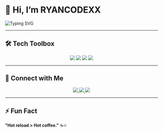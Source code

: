 
# 👋 Hi, I’m RYANCODEXX 

![Typing SVG](https://readme-typing-svg.demolab.com?font=JetBrains+Mono&weight=500&size=22&duration=3000&pause=500&color=36BCF7&width=435&lines=Mobile+App+Developer+📱;Flutter+Fanatic+🦋;Debugging+Wizard+🪄)

---

## 🛠️ Tech Toolbox  
<p align="center">
  <img src="https://img.shields.io/badge/Flutter-02569B?style=flat&logo=flutter&logoColor=white" />
  <img src="https://img.shields.io/badge/Dart-0175C2?style=flat&logo=dart&logoColor=white" />
  <img src="https://img.shields.io/badge/Firebase-FFCA28?style=flat&logo=firebase&logoColor=black" />
  <img src="https://img.shields.io/badge/Git-F05032?style=flat&logo=git&logoColor=white" />
</p>

---

## 🔗 Connect with Me  
<p align="center">
  <a href="https://linkedin.com/in/your-profile">
    <img src="https://img.shields.io/badge/LinkedIn-0077B5?style=flat&logo=linkedin&logoColor=white" />
  </a>
  <a href="https://twitter.com/your-handle">
    <img src="https://img.shields.io/badge/Twitter-1DA1F2?style=flat&logo=twitter&logoColor=white" />
  </a>
  <a href="mailto:your-email@gmail.com">
    <img src="https://img.shields.io/badge/Gmail-D14836?style=flat&logo=gmail&logoColor=white" />
  </a>
</p>

---

## ⚡ Fun Fact  
**"Hot reload > Hot coffee."** ☕🔥


